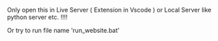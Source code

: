 Only open this in Live Server ( Extension in Vscode ) or Local Server like python server etc. !!!! 

Or try to run file name 'run_website.bat'


